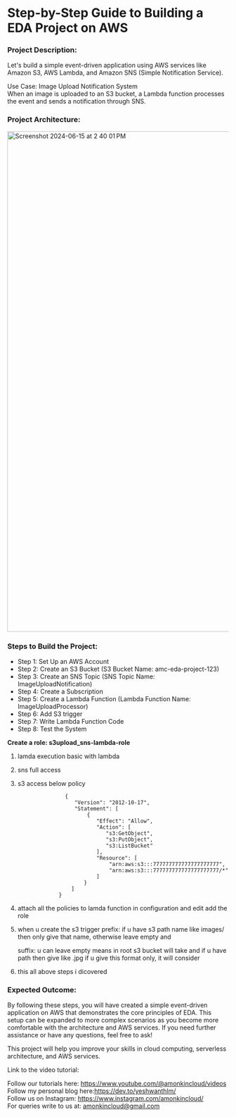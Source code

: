 # Step-by-Step Guide to Building a EDA Project on AWS

### Project Description:

Let's build a simple event-driven application using AWS services like Amazon S3, AWS Lambda, and Amazon SNS (Simple Notification Service). 

Use Case: Image Upload Notification System \
When an image is uploaded to an S3 bucket, a Lambda function processes the event and sends a notification through SNS.

### Project Architecture:

<img width="1136" alt="Screenshot 2024-06-15 at 2 40 01 PM" src="https://github.com/yeshwanthlm/EDA-Project-on-AWS/assets/66474973/6d3aab89-c68e-4462-81e4-0114fa93e2dd">

### Steps to Build the Project:

* Step 1: Set Up an AWS Account 
* Step 2: Create an S3 Bucket (S3 Bucket Name: amc-eda-project-123) 
* Step 3: Create an SNS Topic (SNS Topic Name: ImageUploadNotification) 
* Step 4: Create a Subscription 
* Step 5: Create a Lambda Function (Lambda Function Name: ImageUploadProcessor) 
* Step 6: Add S3 trigger 
* Step 7: Write Lambda Function Code 
* Step 8: Test the System

**Create a role: s3upload_sns-lambda-role**

1. lamda execution basic with lambda
   
2.  sns full access
   
3.  s3 access below policy
   

                       {
                          "Version": "2012-10-17",
                          "Statement": [
                              {
                                 "Effect": "Allow",
                                 "Action": [
                                    "s3:GetObject",
                                    "s3:PutObject",
                                    "s3:ListBucket"
                                 ],
                                 "Resource": [
                                     "arn:aws:s3:::777777777777777777777",
                                     "arn:aws:s3:::777777777777777777777/*"
                                 ]
                             }
                         ]  
                     }

5. attach all the policies to lamda function in configuration and edit add the role

6. when u create the s3 trigger
 prefix: if u have s3 path name like images/ then only give that name, otherwise leave empty and
   
   suffix: u can leave empty means in root s3 bucket will take and if u have path then give like .jpg if u give this format only, it will consider
   
7. this all above steps i dicovered

### Expected Outcome:

By following these steps, you will have created a simple event-driven application on AWS that demonstrates the core principles of EDA. This setup can be expanded to more complex scenarios as you become more comfortable with the architecture and AWS services. If you need further assistance or have any questions, feel free to ask!

This project will help you improve your skills in cloud computing, serverless architecture, and AWS services.

Link to the video tutorial: 

Follow our tutorials here: https://www.youtube.com/@amonkincloud/videos \
Follow my personal blog here:https://dev.to/yeshwanthlm/ \
Follow us on Instagram: https://www.instagram.com/amonkincloud/ \
For queries write to us at: amonkincloud@gmail.com 
